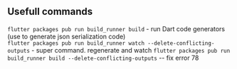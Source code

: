 ## Usefull commands

`flutter packages pub run build_runner build` - run Dart code generators (use to generate json serialization code)  
`flutter packages pub run build_runner watch --delete-conflicting-outputs` - super command. regenerate and watch
`flutter packages pub run build_runner build --delete-conflicting-outputs` -- fix error 78